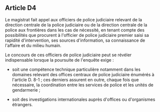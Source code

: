 Article D4
----
Le magistrat fait appel aux officiers de police judiciaire relevant de la
direction centrale de la police judiciaire ou de la direction centrale de la
police aux frontières dans les cas de nécessité, en tenant compte des
possibilités que procurent à l'officier de police judiciaire premier saisi sa
rapidité d'intervention, ses sources d'information, sa connaissance de l'affaire
et du milieu humain.

Le concours de ces officiers de police judiciaire peut se révéler indispensable
lorsque la poursuite de l'enquête exige :

- soit une compétence technique particulière notamment dans les domaines
relevant des offices centraux de police judiciaire énumérés à l'article D. 8-1 ;
ces derniers assurent en outre, chaque fois que nécessaire, la coordination
entre les services de police et les unités de gendarmerie ;

- soit des investigations internationales auprès d'offices ou d'organismes
étrangers.
